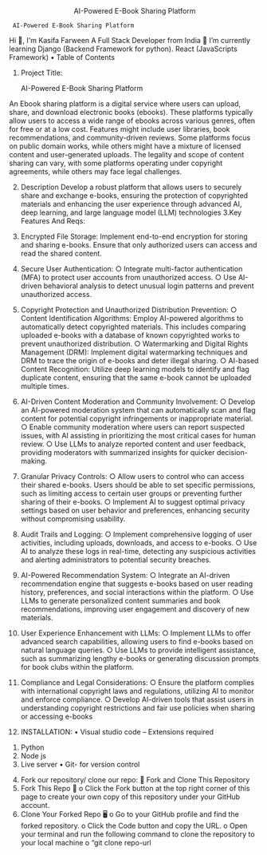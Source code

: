 <div align="center">AI-Powered E-Book Sharing Platform</div>

     AI-Powered E-Book Sharing Platform
Hi 👋,  I'm Kasifa Farween
A Full Stack Developer from India
🌱 I’m currently learning Django (Backend Framework for python). React (JavaScripts Framework)
•	Table of Contents
1.	Project Title:

    AI-Powered E-Book Sharing Platform

An Ebook sharing platform is a digital service where users can upload, share, and download electronic books (ebooks). These platforms typically allow users to access a wide range of ebooks across various genres, often for free or at a low cost. Features might include user libraries, book recommendations, and community-driven reviews. Some platforms focus on public domain works, while others might have a mixture of licensed content and user-generated uploads. The legality and scope of content sharing can vary, with some platforms operating under copyright agreements, while others may face legal challenges.

2.	Description
Develop a robust platform that allows users to securely share and exchange e-books, ensuring the protection of copyrighted materials and enhancing the user experience through advanced AI, deep learning, and large language model (LLM) technologies
3.Key Features And Reqs:
1. Encrypted File Storage: Implement end-to-end encryption for storing and sharing e-books. Ensure that only authorized users can access and read the shared content.
 2. Secure User Authentication: ○ Integrate multi-factor authentication (MFA) to protect user accounts from unauthorized access. ○ Use AI-driven behavioral analysis to detect unusual login patterns and prevent unauthorized access. 
3. Copyright Protection and Unauthorized Distribution Prevention: ○ Content Identification Algorithms: Employ AI-powered algorithms to automatically detect copyrighted materials. This includes comparing uploaded e-books with a database of known copyrighted works to prevent unauthorized distribution. ○ Watermarking and Digital Rights Management (DRM): Implement digital watermarking techniques and DRM to trace the origin of e-books and deter illegal sharing. ○ AI-based Content Recognition: Utilize deep learning models to identify and flag duplicate content, ensuring that the same e-book cannot be uploaded multiple times. 
4. AI-Driven Content Moderation and Community Involvement: ○ Develop an AI-powered moderation system that can automatically scan and flag content for potential copyright infringements or inappropriate material. ○ Enable community moderation where users can report suspected issues, with AI assisting in prioritizing the most critical cases for human review. ○ Use LLMs to analyze reported content and user feedback, providing moderators with summarized insights for quicker decision-making. 
5. Granular Privacy Controls: ○ Allow users to control who can access their shared e-books. Users should be able to set specific permissions, such as limiting access to certain user groups or preventing further sharing of their e-books. ○ Implement AI to suggest optimal privacy settings based on user behavior and preferences, enhancing security without compromising usability. 
6. Audit Trails and Logging: ○ Implement comprehensive logging of user activities, including uploads, downloads, and access to e-books. ○ Use AI to analyze these logs in real-time, detecting any suspicious activities and alerting administrators to potential security breaches.
 7. AI-Powered Recommendation System: ○ Integrate an AI-driven recommendation engine that suggests e-books based on user reading history, preferences, and social interactions within the platform. ○ Use LLMs to generate personalized content summaries and book recommendations, improving user engagement and discovery of new materials. 
8. User Experience Enhancement with LLMs: ○ Implement LLMs to offer advanced search capabilities, allowing users to find e-books based on natural language queries. ○ Use LLMs to provide intelligent assistance, such as summarizing lengthy e-books or generating discussion prompts for book clubs within the platform.
 9. Compliance and Legal Considerations: ○ Ensure the platform complies with international copyright laws and regulations, utilizing AI to monitor and enforce compliance. ○ Develop AI-driven tools that assist users in understanding copyright restrictions and fair use policies when sharing or accessing e-books

3.	INSTALLATION:
•	Visual studio code – Extensions required
1)	Python 
2)	Node js
3)	Live server 
•	Git- for version control
4.	Fork our repository/ clone our repo:
🚀 Fork and Clone This Repository
1.	Fork This Repo 🍴
o	Click the Fork button at the top right corner of this page to create your own copy of this repository under your GitHub account.
2.	Clone Your Forked Repo 🖥️
o	Go to your GitHub profile and find the forked repository.
o	Click the Code button and copy the URL.
o	Open your terminal and run the following command to clone the repository to your local machine
o	“git clone repo-url

